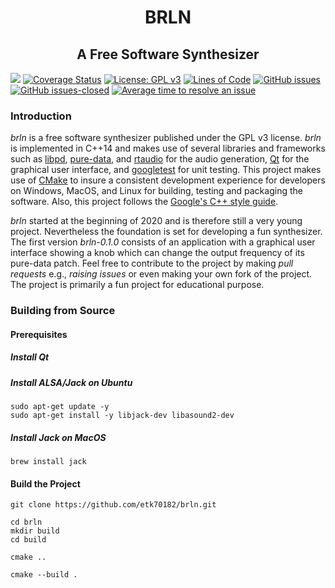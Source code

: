 <p style="text-align: center;">
  <h1 align="center">BRLN</h1>
  <h2 align="center">A Free Software Synthesizer</h2>
</p>

![](https://github.com/etk70182/brln/workflows/build/badge.svg)
[![Coverage Status](https://coveralls.io/repos/github/etk70182/brln/badge.svg?branch=feature_branch)](https://coveralls.io/github/etk70182/brln?branch=feature_branch)
[![License: GPL v3](https://img.shields.io/badge/License-GPLv3-blue.svg)](https://www.gnu.org/licenses/gpl-3.0)
[![Lines of Code](https://tokei.rs/b1/github/etk70182/brln)](https://github.com/Aaronepower/tokei)
[![GitHub issues](https://img.shields.io/github/issues/etk70182/brln.svg)](https://GitHub.com/etk70182/brln/issues/)
[![GitHub issues-closed](https://img.shields.io/github/issues-closed/etk70182/brln.svg)](https://GitHub.com/etk70182/brln/issues?q=is%3Aissue+is%3Aclosed)
[![Average time to resolve an issue](http://isitmaintained.com/badge/resolution/etk70182/brln.svg)](http://isitmaintained.com/project/etk70182/brln "Average time to resolve an issue")

### Introduction

_brln_ is a free software synthesizer published under the GPL v3 license. _brln_ is implemented in C++14 and makes use of several libraries and frameworks such as [libpd](https://github.com/libpd/libpd/), [pure-data](https://github.com/pure-data/pure-data/), and [rtaudio](https://github.com/thestk/rtaudio) for the audio generation, [Qt](https://www.qt.io/) for the graphical user interface, and [googletest](https://github.com/google/googletest) for unit testing. This project makes use of [CMake](https://cmake.org/) to insure a consistent development experience for developers on Windows, MacOS, and Linux for building, testing and packaging the software. Also, this project follows the [Google's C++ style guide](https://google.github.io/styleguide/cppguide.html).

_brln_ started at the beginning of 2020 and is therefore still a very young project. Nevertheless the foundation is set for developing a fun synthesizer. The first version _brln-0.1.0_ consists of an application with a graphical user interface showing a knob which can change the output frequency of its pure-data patch. Feel free to contribute to the project by making _pull requests_ e.g., _raising issues_ or even making your own fork of the project. The project is primarily a fun project for educational purpose.

### Building from Source

#### Prerequisites

##### Install Qt

##### Install ALSA/Jack on Ubuntu

```
sudo apt-get update -y
sudo apt-get install -y libjack-dev libasound2-dev
```

##### Install Jack on MacOS

```
brew install jack
```

#### Build the Project

```
git clone https://github.com/etk70182/brln.git
```

```
cd brln
mkdir build
cd build
```

```
cmake ..
```

```
cmake --build .
```

